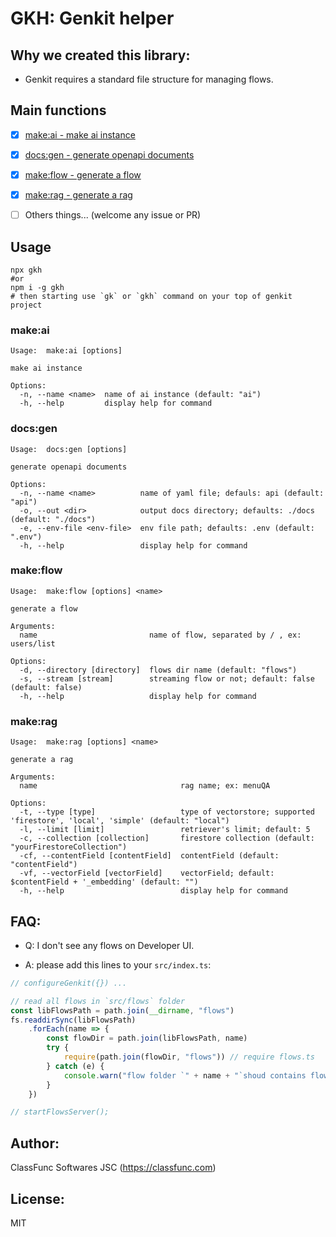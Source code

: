 # GKH: Genkit helper

## Why we created this library:

- Genkit requires a standard file structure for managing flows.

## Main functions

- [x] [make:ai - make ai instance](#make:ai)
- [x] [docs:gen - generate openapi documents](#docs:gen)
- [x] [make:flow - generate a flow](#make:flow)
- [x] [make:rag - generate a rag](#make:rag)

- [ ] Others things... (welcome any issue or PR)

## Usage

```shell
npx gkh
#or
npm i -g gkh
# then starting use `gk` or `gkh` command on your top of genkit project
```


### <a id="make:ai">make:ai</a>
```
Usage:  make:ai [options]

make ai instance

Options:
  -n, --name <name>  name of ai instance (default: "ai")
  -h, --help         display help for command

```

### <a id="docs:gen">docs:gen</a>
```
Usage:  docs:gen [options]

generate openapi documents

Options:
  -n, --name <name>          name of yaml file; defauls: api (default: "api")
  -o, --out <dir>            output docs directory; defaults: ./docs (default: "./docs")
  -e, --env-file <env-file>  env file path; defaults: .env (default: ".env")
  -h, --help                 display help for command

```

### <a id="make:flow">make:flow</a>
```
Usage:  make:flow [options] <name>

generate a flow

Arguments:
  name                         name of flow, separated by / , ex: users/list

Options:
  -d, --directory [directory]  flows dir name (default: "flows")
  -s, --stream [stream]        streaming flow or not; default: false (default: false)
  -h, --help                   display help for command

```

### <a id="make:rag">make:rag</a>
```
Usage:  make:rag [options] <name>

generate a rag

Arguments:
  name                                rag name; ex: menuQA

Options:
  -t, --type [type]                   type of vectorstore; supported 'firestore', 'local', 'simple' (default: "local")
  -l, --limit [limit]                 retriever's limit; default: 5
  -c, --collection [collection]       firestore collection (default: "yourFirestoreCollection")
  -cf, --contentField [contentField]  contentField (default: "contentField")
  -vf, --vectorField [vectorField]    vectorField; default: $contentField + '_embedding' (default: "")
  -h, --help                          display help for command

```

## FAQ:

- Q: I don't see any flows on Developer UI.

- A: please add this lines to your `src/index.ts`:

```ts
// configureGenkit({}) ... 

// read all flows in `src/flows` folder
const libFlowsPath = path.join(__dirname, "flows")
fs.readdirSync(libFlowsPath)
    .forEach(name => {
        const flowDir = path.join(libFlowsPath, name)
        try {
            require(path.join(flowDir, "flows")) // require flows.ts
        } catch (e) {
            console.warn("flow folder `" + name + "`shoud contains flows.ts or flows.js")
        }
    })

// startFlowsServer();
```

## Author:

ClassFunc Softwares JSC (https://classfunc.com)

## License:

MIT